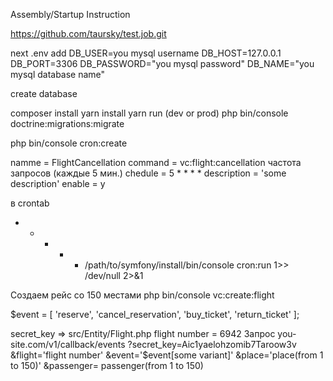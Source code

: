 Assembly/Startup Instruction

https://github.com/taursky/test.job.git

next
.env
add
DB_USER=you mysql username
DB_HOST=127.0.0.1
DB_PORT=3306
DB_PASSWORD="you mysql password"
DB_NAME="you mysql database name"

create database

composer install
yarn install
yarn run (dev or prod)
php bin/console doctrine:migrations:migrate

php bin/console cron:create

namme = FlightCancellation
command = vc:flight:cancellation
частота запросов (каждые 5 мин.)
chedule = 5 * * * *
description = 'some description'
enable = y

в crontab 
* * * * * /path/to/symfony/install/bin/console cron:run 1>> /dev/null 2>&1

Создаем рейс со 150 местами
php bin/console vc:create:flight 

$event = [
'reserve',
'cancel_reservation',
'buy_ticket',
'return_ticket'
];

secret_key => src/Entity/Flight.php
flight number = 6942
Запрос you-site.com/v1/callback/events
?secret_key=Aic1yaelohzomib7Taroow3v
&flight='flight number'
&event='$event[some variant]'
&place='place(from 1 to 150)'
&passenger= passenger(from 1 to 150)

